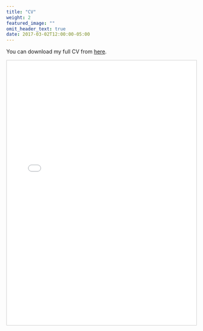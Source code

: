 ```yaml
---
title: "CV"
weight: 2
featured_image: ""
omit_header_text: true
date: 2017-03-02T12:00:00-05:00
---
```

You can download my full CV from [here](/files/cv.pdf).


<embed src="/files/cv.pdf" type="application/pdf" width="100%" height="700px" style="border: 1px solid #ccc; border-radius: 1px;" />

